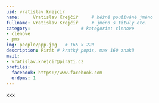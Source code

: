 ```yaml
---
uid: vratislav.krejcir
name:     Vratislav Krejčíř  	# běžně používáné jméno
fullname: Vratislav Krejčíř  	# jméno s tituly etc.
category:                   # kategorie: clenove
- clenove
- pms
img: people/ppp.jpg   # 165 x 220
description: Pirát # kratký popis, max 160 znaků
mail:
- vratislav.krejcir@pirati.cz
profiles:
  facebook: https://www.facebook.com
  ordpms: 1
---
```


xxx
